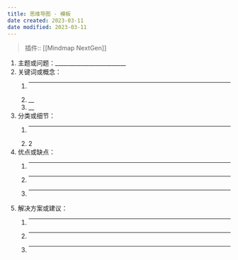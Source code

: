 ```yaml
---
title: 思维导图 - 模板
date created: 2023-03-11
date modified: 2023-03-11
---
```

> 插件:: [[Mindmap NextGen]]

1. 主题或问题：_________________________
2. 关键词或概念：
   1. _________________________
   2. __
   3. __
3. 分类或细节：
   1. _________________________
   2. 2
4. 优点或缺点：  
   1. _________________________  
   2. _________________________  
   3. _________________________  
5. 解决方案或建议：  
   1. _________________________  
   2. _________________________  
   3. _________________________  
